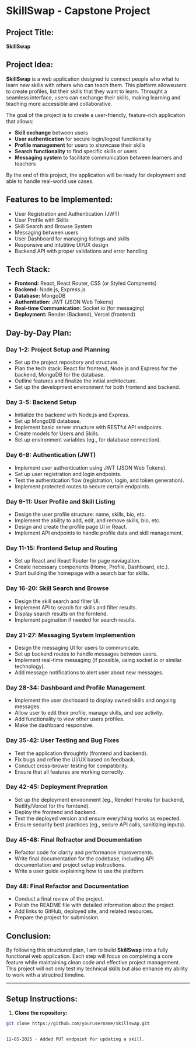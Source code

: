 # SkillSwap - Capstone Project

## Project Title:
**SkillSwap**

## Project Idea:

**SkillSwap** is a web application designed to connect people who what to learn new skills with others who can teach them.  This platform allowsusers to create profiles, list their skills that they want to learn. Throught a seamless interface, users can exchange their skills, making learning and teaching more accessible and collaborative.

The goal of the project is to create a user-friendly, feature-rich application that allows:

- **Skill exchange** between users
- **User authentication** for secure login/logout functionality
- **Profile management** for users to showcase their skills
- **Search functionality** to find specific skills or users 
- **Messaging system** to facilitate communication between learners and teachers

By the end of this project, the application will be ready for deployment and able to handle real-world use cases.

## Features to be Implemented:

- User Registration and Authentication (JWT)
- User Profile with Skills
- Skill Search and Browse System
- Messaging between users
- User Dashboard for managing listings and skills
- Responsive and intutitive UI/UX design
- Backend API with proper validations and error handling

## Tech Stack:
- **Frontend:** React, React Router, CSS (or Styled Compnents)
- **Backend:** Node.js, Express.js
- **Database:** MongoDB
- **Authentiation:** JWT (JSON Web Tokens)
- **Real-time Communication:** Socket.io (for messaging)
- **Deployment:** Render (Backend), Vercel (frontend)

## Day-by-Day Plan:

### Day 1-2: Project Setup and Planning
- Set up the project repository and structure.
- Plan the tech stack: React for frontend, Node.js and Express for the backend, MongoDB for the database.
- Outline features and finalize the initial architecture.
- Set up the development environment for both frontend and backend.

### Day 3-5:  Backend Setup
- Initialize the backend with Node.js and Express.
- Set up MongoDB database.
- Implement basic server structure with RESTful API endpoints.
- Create models for Users and Skills.
- Set up environment variables (eg., for database connection).

### Day 6-8: Authentication (JWT)
- Implement user authentication using JWT (JSON Web Tokens).
- Set up user registration and login endpoints.
- Test the authentication flow (registration, login, and token generation).
- Implement protected routes to secure certain endpoints.

### Day 9-11: User Profile and Skill Listing
- Design the user profile structure: name, skills, bio, etc.
- Implement the ability to add, edit, and remove skills, bio, etc.
- Design and create the profile page UI in React.
- Implement API endpoints to handle profile data and skill management.

### Day 11-15: Frontend Setup and Routing
- Set up React and React Router for page naviagation.
- Create necessary components (Home, Profile, Dashboard, etc.).
- Start building the homepage with a search bar for skills.

### Day 16-20: Skill Search and Browse
- Design the skill search and filter UI.
- Implement API to search for skills and filter results.
- Display search results on the forntend.
- Implement pagination if needed for search results.

### Day 21-27: Messaging System Implemention
- Design the messaging UI for users to communicate.
- Set up backend routes to handle messages between users.
- Implement real-time messaging (if possible, using socket.io or similar technology).
- Add message notifications to alert user about new messages.

### Day 28-34: Dashboard and Profile Management
- Implement the user dashboard to display owned skills and ongoing messages.
- Allow user to edit their profile, manage skills, and see activity.
- Add functionality to view other users profiles.
- Make the dashboard responsive.

### Day 35-42: User Testing and Bug Fixes 
- Test the application throughtly (frontend and backend).
- Fix bugs and refine the UI/UX based on feedback.
- Conduct cross-brower testing for compatibility.
- Ensure that all features are working correctly.

### Day 42-45: Deployment Prepration
- Set up the deployment environment (eg., Render/ Heroku for backend, Netlify/Vercel for the forntend).
- Deploy the frontend and backend.
- Test the deployed version and ensure everything works as expected.
- Ensure security best practices (eg., secure API calls, sanitizing inputs).

### Day 45-48: Final Refractor and Documentation
- Refactor code for clarity and performance improvements.
- Write final documentation for the codebase, including API documentation and project setup instructions.
- Write a user guide explaining how to use the platform.

### Day 48: Final Refactor and Documentation
- Conduct a final review of the project.
- Polish the README file with detailed information about the project.
- Add links to GitHub, deployed site, and related resources.
- Prepare the project for submission.


## Conclusion:
By following this structured plan, I am to build **SkillSwap** into a fully functional web application. Each step will focus on completing a core feature while maintaining clean code and effective project management.  This project will not only test my technical skills but also enhance my ability to work with a structred timeline.

---



## Setup Instructions:

1. **Clone the ropository:**

```bash
git clone https://github.com/yourusername/skillswap.git


12-05-2025 - Added PUT endpoint for updating a skill.

